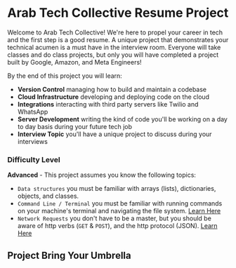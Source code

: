 # Arab Tech Collective Resume Project

Welcome to Arab Tech Collective! We're here to propel your career in tech and the first step is a good resume. A unique project that demonstrates your technical acumen is a must have in the interview room. Everyone will take classes and do class projects, but only you will have completed a project built by Google, Amazon, and Meta Engineers!

By the end of this project you will learn:
- **Version Control** managing how to build and maintain a codebase
- **Cloud Infrastructure** developing and deploying code on the cloud
- **Integrations** interacting with third party servers like Twilio and WhatsApp 
- **Server Development** writing the kind of code you'll be working on a day to day basis during your future tech job
- **Interview Topic** you'll have a unique project to discuss during your interviews

### Difficulty Level
**Advanced** - This project assumes you know the following topics:
- `Data structures` you must be familiar with arrays (lists), dictionaries, objects, and classes.
- `Command Line / Terminal` you must be familiar with running commands on your machine's terminal and navigating the file system. [Learn Here](https://www.freecodecamp.org/news/how-to-use-the-cli-beginner-guide/)
- `Network Requests` you don't have to be a master, but you should be aware of http verbs (`GET` & `POST`), and the http protocol (JSON). [Learn Here](https://www.freecodecamp.org/news/http-and-everything-you-need-to-know-about-it/)
## Project Bring Your Umbrella
